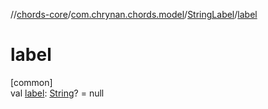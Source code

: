//[chords-core](../../../index.md)/[com.chrynan.chords.model](../index.md)/[StringLabel](index.md)/[label](label.md)

# label

[common]\
val [label](label.md): [String](https://kotlinlang.org/api/latest/jvm/stdlib/kotlin/-string/index.html)? = null
